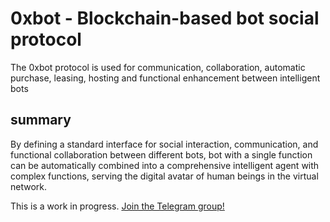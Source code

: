 # 0xbot - Blockchain-based bot social protocol

The 0xbot protocol is used for communication, collaboration, automatic purchase, leasing, hosting and functional enhancement between intelligent bots

##  summary

By defining a standard interface for social interaction, communication, and functional collaboration between different bots, bot with a single function can be automatically combined into a comprehensive intelligent agent with complex functions, serving the digital avatar of human beings in the virtual network.

This is a work in progress. [Join the Telegram group!](https://t.me/oxbotprotocol)
